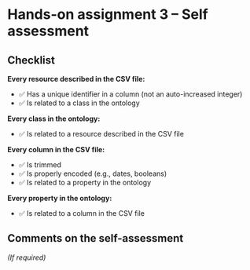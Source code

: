 # Hands-on assignment 3 – Self assessment

## Checklist

**Every resource described in the CSV file:**

- ✅ Has a unique identifier in a column (not an auto-increased integer)
- ✅ Is related to a class in the ontology

**Every class in the ontology:**

- ✅ Is related to a resource described in the CSV file

**Every column in the CSV file:**

- ✅ Is trimmed
- ✅ Is properly encoded (e.g., dates, booleans)
- ✅ Is related to a property in the ontology

**Every property in the ontology:**

- ✅ Is related to a column in the CSV file

## Comments on the self-assessment
_(If required)_
